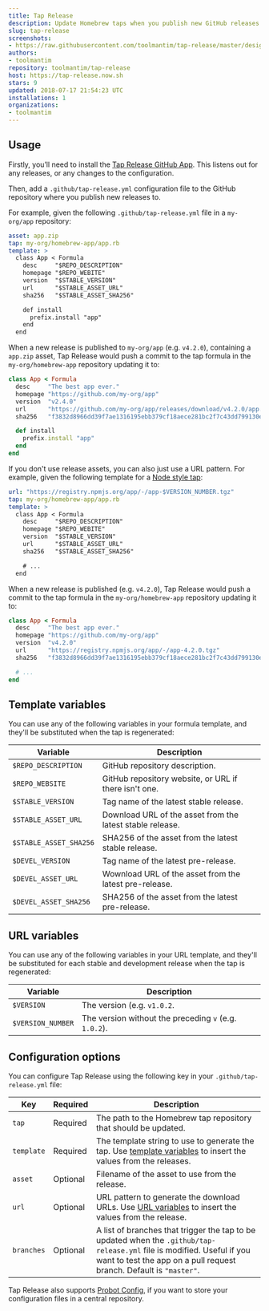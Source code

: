 ```yaml
---
title: Tap Release
description: Update Homebrew taps when you publish new GitHub releases.
slug: tap-release
screenshots:
- https://raw.githubusercontent.com/toolmantim/tap-release/master/design/screenshot.png
authors:
- toolmantim
repository: toolmantim/tap-release
host: https://tap-release.now.sh
stars: 9
updated: 2018-07-17 21:54:23 UTC
installations: 1
organizations:
- toolmantim
---
```


## Usage

Firstly, you’ll need to install the [Tap Release GitHub App](https://github.com/apps/tap-release). This listens out for any releases, or any changes to the configuration.

Then, add a `.github/tap-release.yml` configuration file to the GitHub repository where you publish new releases to.

For example, given the following `.github/tap-release.yml` file in a `my-org/app` repository:

```yml
asset: app.zip
tap: my-org/homebrew-app/app.rb
template: >
  class App < Formula
    desc     "$REPO_DESCRIPTION"
    homepage "$REPO_WEBITE"
    version  "$STABLE_VERSION"
    url      "$STABLE_ASSET_URL"
    sha256   "$STABLE_ASSET_SHA256"

    def install
      prefix.install "app"
    end
  end
```

When a new release is published to `my-org/app` (e.g. `v4.2.0`), containing a `app.zip` asset, Tap Release would push a commit to the tap formula in the `my-org/homebrew-app` repository updating it to:

```rb
class App < Formula
  desc     "The best app ever."
  homepage "https://github.com/my-org/app"
  version  "v2.4.0"
  url      "https://github.com/my-org/app/releases/download/v4.2.0/app.zip"
  sha256   "f3832d8966dd39f7ae1316195ebb379cf18aece281bc2f7c43dd799130ebf460"

  def install
    prefix.install "app"
  end
end
```

If you don't use release assets, you can also just use a URL pattern. For example, given the following template for a [Node style tap](https://docs.brew.sh/Node-for-Formula-Authors):

```yml
url: "https://registry.npmjs.org/app/-/app-$VERSION_NUMBER.tgz"
tap: my-org/homebrew-app/app.rb
template: >
  class App < Formula
    desc     "$REPO_DESCRIPTION"
    homepage "$REPO_WEBITE"
    version  "$STABLE_VERSION"
    url      "$STABLE_ASSET_URL"
    sha256   "$STABLE_ASSET_SHA256"

    # ...
  end
```

When a new release is published (e.g. `v4.2.0`), Tap Release would push a commit to the tap formula in the `my-org/homebrew-app` repository updating it to:

```rb
class App < Formula
  desc     "The best app ever."
  homepage "https://github.com/my-org/app"
  version  "v4.2.0"
  url      "https://registry.npmjs.org/app/-/app-4.2.0.tgz"
  sha256   "f3832d8966dd39f7ae1316195ebb379cf18aece281bc2f7c43dd799130ebf460"

  # ...
end
```

## Template variables

You can use any of the following variables in your formula template, and they'll be substituted when the tap is regenerated:

|Variable|Description|
|-|-|
|`$REPO_DESCRIPTION`|GitHub repository description.|
|`$REPO_WEBSITE`|GitHub repository website, or URL if there isn't one.|
|`$STABLE_VERSION`|Tag name of the latest stable release.|
|`$STABLE_ASSET_URL`|Download URL of the asset from the latest stable release.|
|`$STABLE_ASSET_SHA256`|SHA256 of the asset from the latest stable release.|
|`$DEVEL_VERSION`|Tag name of the latest pre-release.|
|`$DEVEL_ASSET_URL`|Wownload URL of the asset from the latest pre-release.|
|`$DEVEL_ASSET_SHA256`|SHA256 of the asset from the latest pre-release.|

## URL variables

You can use any of the following variables in your URL template, and they'll be substituted for each stable and development release when the tap is regenerated:

|Variable|Description|
|-|-|
|`$VERSION`|The version (e.g. `v1.0.2`.|
|`$VERSION_NUMBER`|The version without the preceding `v` (e.g. `1.0.2`).|

## Configuration options

You can configure Tap Release using the following key in your `.github/tap-release.yml` file:

|Key|Required|Description|
|-|-|-|
|`tap`|Required|The path to the Homebrew tap repository that should be updated.|
|`template`|Required|The template string to use to generate the tap. Use [template variables](#template-variables) to insert the values from the releases.|
|`asset`|Optional|Filename of the asset to use from the release.|
|`url`|Optional|URL pattern to generate the download URLs. Use [URL variables](#url-variables) to insert the values from the release.|
|`branches`|Optional|A list of branches that trigger the tap to be updated when the `.github/tap-release.yml` file is modified. Useful if you want to test the app on a pull request branch. Default is `"master"`.|

Tap Release also supports [Probot Config](https://github.com/probot/probot-config), if you want to store your configuration files in a central repository.
